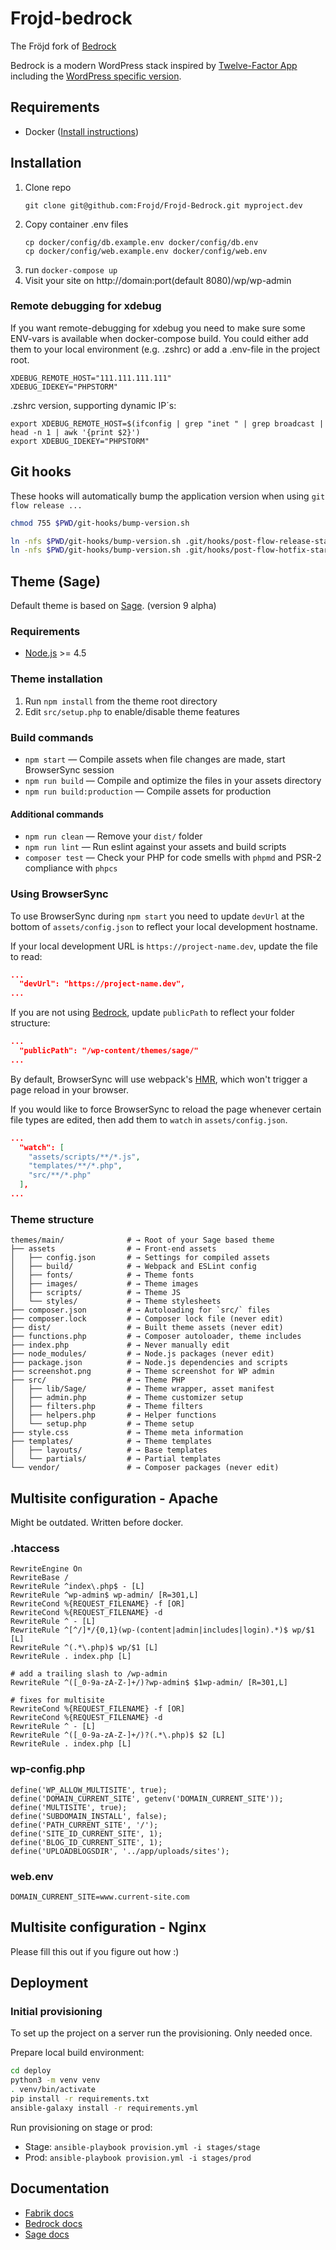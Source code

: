 # Frojd-bedrock

The Fröjd fork of [Bedrock](https://roots.io/bedrock/)

Bedrock is a modern WordPress stack inspired by [Twelve-Factor App](http://12factor.net/) including the [WordPress specific version](https://roots.io/twelve-factor-wordpress/).


## Requirements

* Docker ([Install instructions](#how-do-i-install-docker-on-macoswindows))

## Installation

1. Clone repo 
    ```
    git clone git@github.com:Frojd/Frojd-Bedrock.git myproject.dev
    ```
2. Copy container .env files
    ```
    cp docker/config/db.example.env docker/config/db.env
    cp docker/config/web.example.env docker/config/web.env
    ```
3. run `docker-compose up`
4. Visit your site on http://domain:port(default 8080)/wp/wp-admin

### Remote debugging for xdebug

If you want remote-debugging for xdebug you need to make sure some ENV-vars is available 
when docker-compose build.
You could either add them to your local environment (e.g. .zshrc) or add a .env-file in the 
project root.
```
XDEBUG_REMOTE_HOST="111.111.111.111"
XDEBUG_IDEKEY="PHPSTORM"
```

.zshrc version, supporting dynamic IP´s:
```
export XDEBUG_REMOTE_HOST=$(ifconfig | grep "inet " | grep broadcast | head -n 1 | awk '{print $2}')
export XDEBUG_IDEKEY="PHPSTORM"
```

## Git hooks

These hooks will automatically bump the application version when using `git flow release ...`

```bash
chmod 755 $PWD/git-hooks/bump-version.sh

ln -nfs $PWD/git-hooks/bump-version.sh .git/hooks/post-flow-release-start
ln -nfs $PWD/git-hooks/bump-version.sh .git/hooks/post-flow-hotfix-start
```

## Theme (Sage)

Default theme is based on [Sage](https://github.com/roots/sage/tree/master/). (version 9 alpha)

### Requirements

* [Node.js](http://nodejs.org/) >= 4.5

### Theme installation

1. Run `npm install` from the theme root directory
2. Edit `src/setup.php` to enable/disable theme features

### Build commands

* `npm start` — Compile assets when file changes are made, start BrowserSync session
* `npm run build` — Compile and optimize the files in your assets directory
* `npm run build:production` — Compile assets for production

#### Additional commands

* `npm run clean` — Remove your `dist/` folder
* `npm run lint` — Run eslint against your assets and build scripts
* `composer test` — Check your PHP for code smells with `phpmd` and PSR-2 compliance with `phpcs`


### Using BrowserSync

To use BrowserSync during `npm start` you need to update `devUrl` at the bottom of `assets/config.json` to reflect your local development hostname.

If your local development URL is `https://project-name.dev`, update the file to read:
```json
...
  "devUrl": "https://project-name.dev",
...
```

If you are not using [Bedrock](https://roots.io/bedrock/), update `publicPath` to reflect your folder structure:

```json
...
  "publicPath": "/wp-content/themes/sage/"
...
```

By default, BrowserSync will use webpack's [HMR](https://webpack.github.io/docs/hot-module-replacement.html), which won't trigger a page reload in your browser.

If you would like to force BrowserSync to reload the page whenever certain file types are edited, then add them to `watch` in `assets/config.json`.

```json
...
  "watch": [
    "assets/scripts/**/*.js",
    "templates/**/*.php",
    "src/**/*.php"
  ],
...
```


### Theme structure

```shell
themes/main/              # → Root of your Sage based theme
├── assets                # → Front-end assets
│   ├── config.json       # → Settings for compiled assets
│   ├── build/            # → Webpack and ESLint config
│   ├── fonts/            # → Theme fonts
│   ├── images/           # → Theme images
│   ├── scripts/          # → Theme JS
│   └── styles/           # → Theme stylesheets
├── composer.json         # → Autoloading for `src/` files
├── composer.lock         # → Composer lock file (never edit)
├── dist/                 # → Built theme assets (never edit)
├── functions.php         # → Composer autoloader, theme includes
├── index.php             # → Never manually edit
├── node_modules/         # → Node.js packages (never edit)
├── package.json          # → Node.js dependencies and scripts
├── screenshot.png        # → Theme screenshot for WP admin
├── src/                  # → Theme PHP
│   ├── lib/Sage/         # → Theme wrapper, asset manifest
│   ├── admin.php         # → Theme customizer setup
│   ├── filters.php       # → Theme filters
│   ├── helpers.php       # → Helper functions
│   └── setup.php         # → Theme setup
├── style.css             # → Theme meta information
├── templates/            # → Theme templates
│   ├── layouts/          # → Base templates
│   └── partials/         # → Partial templates
└── vendor/               # → Composer packages (never edit)
```

## Multisite configuration - Apache

Might be outdated. Written before docker.

### .htaccess

```
RewriteEngine On
RewriteBase /
RewriteRule ^index\.php$ - [L]
RewriteRule ^wp-admin$ wp-admin/ [R=301,L]
RewriteCond %{REQUEST_FILENAME} -f [OR]
RewriteCond %{REQUEST_FILENAME} -d
RewriteRule ^ - [L]
RewriteRule ^[^/]*/{0,1}(wp-(content|admin|includes|login).*)$ wp/$1 [L]
RewriteRule ^(.*\.php)$ wp/$1 [L]
RewriteRule . index.php [L]

# add a trailing slash to /wp-admin
RewriteRule ^([_0-9a-zA-Z-]+/)?wp-admin$ $1wp-admin/ [R=301,L]

# fixes for multisite
RewriteCond %{REQUEST_FILENAME} -f [OR]
RewriteCond %{REQUEST_FILENAME} -d
RewriteRule ^ - [L]
RewriteRule ^([_0-9a-zA-Z-]+/)?(.*\.php)$ $2 [L]
RewriteRule . index.php [L]

```

### wp-config.php

```
define('WP_ALLOW_MULTISITE', true);
define('DOMAIN_CURRENT_SITE', getenv('DOMAIN_CURRENT_SITE'));
define('MULTISITE', true);
define('SUBDOMAIN_INSTALL', false);
define('PATH_CURRENT_SITE', '/');
define('SITE_ID_CURRENT_SITE', 1);
define('BLOG_ID_CURRENT_SITE', 1);
define('UPLOADBLOGSDIR', '../app/uploads/sites');
```

### web.env 

```
DOMAIN_CURRENT_SITE=www.current-site.com
```

## Multisite configuration - Nginx

Please fill this out if you figure out how :)

## Deployment

### Initial provisioning
To set up the project on a server run the provisioning. Only needed once. 

Prepare local build environment:
```bash
cd deploy
python3 -m venv venv
. venv/bin/activate
pip install -r requirements.txt
ansible-galaxy install -r requirements.yml
```
Run provisioning on stage or prod:
- Stage: `ansible-playbook provision.yml -i stages/stage`
- Prod: `ansible-playbook provision.yml -i stages/prod`

## Documentation

* [Fabrik docs](https://github.com/Frojd/Fabrik/)
* [Bedrock docs](https://roots.io/bedrock/docs/)
* [Sage docs](https://roots.io/sage/docs/)
